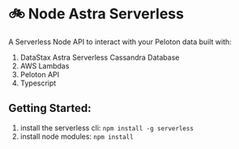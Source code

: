 # 🚲 Node Astra Serverless
A Serverless Node API to interact with your Peloton data built with:
1. DataStax Astra Serverless Cassandra Database
2. AWS Lambdas
3. Peloton API
4. Typescript

## Getting Started:
1. install the serverless cli: `npm install -g serverless`
2. install node modules: `npm install`
